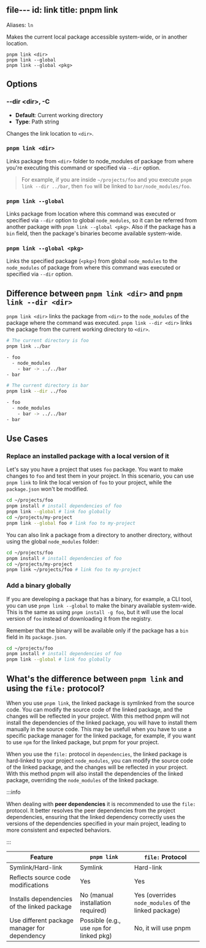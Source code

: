 file---
id: link
title: pnpm link
---

Aliases: `ln`

Makes the current local package accessible system-wide, or in another location.

```text
pnpm link <dir>
pnpm link --global
pnpm link --global <pkg>
```

## Options

### --dir &lt;dir\>, -C

* **Default**: Current working directory
* **Type**: Path string

Changes the link location to `<dir>`.

### `pnpm link <dir>`

Links package from `<dir>` folder to node_modules of package from where you're executing this command or specified via `--dir` option.

> For example, if you are inside `~/projects/foo` and you execute `pnpm link --dir ../bar`, then `foo` will be linked to `bar/node_modules/foo`.

### `pnpm link --global`

Links package from location where this command was executed or specified via `--dir` option to global `node_modules`, so it can be referred from another package with `pnpm link --global <pkg>`. Also if the package has a `bin` field, then the package's binaries become available system-wide.

### `pnpm link --global <pkg>`

Links the specified package (`<pkg>`) from global `node_modules` to the `node_modules` of package from where this command was executed or specified via `--dir` option.

## Difference between `pnpm link <dir>` and `pnpm link --dir <dir>`

`pnpm link <dir>` links the package from `<dir>` to the `node_modules` of the package where the command was executed. `pnpm link --dir <dir>` links the package from the current working directory to `<dir>`.

```bash
# The current directory is foo
pnpm link ../bar

- foo
  - node_modules
    - bar -> ../../bar
- bar

# The current directory is bar
pnpm link --dir ../foo

- foo
  - node_modules
    - bar -> ../../bar
- bar
```

## Use Cases

### Replace an installed package with a local version of it

Let's say you have a project that uses `foo` package. You want to make changes to `foo` and test them in your project. In this scenario, you can use `pnpm link` to link the local version of `foo` to your project, while the `package.json` won't be modified.

```bash
cd ~/projects/foo
pnpm install # install dependencies of foo
pnpm link --global # link foo globally
cd ~/projects/my-project
pnpm link --global foo # link foo to my-project
```

You can also link a package from a directory to another directory, without using the global `node_modules` folder:

```bash
cd ~/projects/foo
pnpm install # install dependencies of foo
cd ~/projects/my-project
pnpm link ~/projects/foo # link foo to my-project
```

### Add a binary globally

If you are developing a package that has a binary, for example, a CLI tool, you can use `pnpm link --global` to make the binary available system-wide.
This is the same as using `pnpm install -g foo`, but it will use the local version of `foo` instead of downloading it from the registry.

Remember that the binary will be available only if the package has a `bin` field in its `package.json`.

```bash
cd ~/projects/foo
pnpm install # install dependencies of foo
pnpm link --global # link foo globally
```

## What's the difference between `pnpm link` and using the `file:` protocol?

When you use `pnpm link`, the linked package is symlinked from the source code. You can modify the source code of the linked package, and the changes will be reflected in your project. With this method pnpm will not install the dependencies of the linked package, you will have to install them manually in the source code. This may be usefull when you have to use a specific package manager for the linked package, for example, if you want to use `npm` for the linked package, but pnpm for your project.

When you use the `file:` protocol in `dependencies`, the linked package is hard-linked to your project `node_modules`, you can modify the source code of the linked package, and the changes will be reflected in your project. With this method pnpm will also install the dependencies of the linked package, overriding the `node_modules` of the linked package.

:::info

When dealing with **peer dependencies** it is recommended to use the `file:` protocol. It better resolves the peer dependencies from the project dependencies, ensuring that the linked dependency correctly uses the versions of the dependencies specified in your main project, leading to more consistent and expected behaviors.

:::

| Feature                                      | `pnpm link`                                        | `file:` Protocol                                    |
|----------------------------------------------|----------------------------------------------------|-----------------------------------------------------|
| Symlink/Hard-link                            | Symlink                                            | Hard-link                                           |
| Reflects source code modifications           | Yes                                                | Yes                                                 |
| Installs dependencies of the linked package  | No (manual installation required)                  | Yes (overrides `node_modules` of the linked package)|
| Use different package manager for dependency | Possible (e.g., use `npm` for linked pkg)          | No, it will use pnpm                                |

